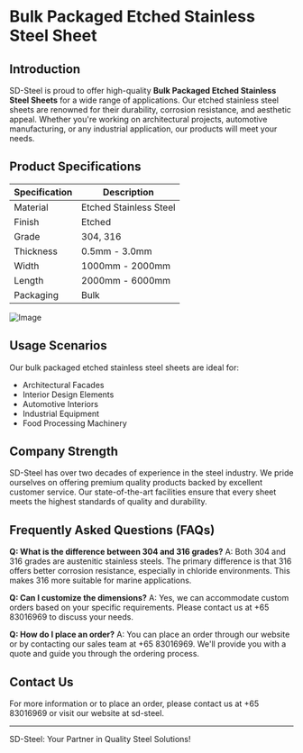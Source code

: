 # Bulk Packaged Etched Stainless Steel Sheet

## Introduction
SD-Steel is proud to offer high-quality **Bulk Packaged Etched Stainless Steel Sheets** for a wide range of applications. Our etched stainless steel sheets are renowned for their durability, corrosion resistance, and aesthetic appeal. Whether you're working on architectural projects, automotive manufacturing, or any industrial application, our products will meet your needs.

## Product Specifications

| Specification | Description |
| --- | --- |
| Material | Etched Stainless Steel |
| Finish | Etched |
| Grade | 304, 316 |
| Thickness | 0.5mm - 3.0mm |
| Width | 1000mm - 2000mm |
| Length | 2000mm - 6000mm |
| Packaging | Bulk |

![Image](https://github.com/user-attachments/assets/2567258e-e124-4816-932d-1809bd27ef0b)

## Usage Scenarios
Our bulk packaged etched stainless steel sheets are ideal for:

- Architectural Facades
- Interior Design Elements
- Automotive Interiors
- Industrial Equipment
- Food Processing Machinery

## Company Strength
SD-Steel has over two decades of experience in the steel industry. We pride ourselves on offering premium quality products backed by excellent customer service. Our state-of-the-art facilities ensure that every sheet meets the highest standards of quality and durability.

## Frequently Asked Questions (FAQs)
**Q: What is the difference between 304 and 316 grades?**
A: Both 304 and 316 grades are austenitic stainless steels. The primary difference is that 316 offers better corrosion resistance, especially in chloride environments. This makes 316 more suitable for marine applications.

**Q: Can I customize the dimensions?**
A: Yes, we can accommodate custom orders based on your specific requirements. Please contact us at +65 83016969 to discuss your needs.

**Q: How do I place an order?**
A: You can place an order through our website or by contacting our sales team at +65 83016969. We'll provide you with a quote and guide you through the ordering process.

## Contact Us
For more information or to place an order, please contact us at +65 83016969 or visit our website at  sd-steel.

---

SD-Steel: Your Partner in Quality Steel Solutions!